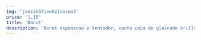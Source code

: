 ```yaml
---
img: 'jxnzik57iewhz1xocuu3'
price: '1,10'
title: 'Donut'
description: 'Donut esponxoso e tentador, cunha capa de glaseado brillante, ideal para endulzar calquera momento do día.'
---
```

